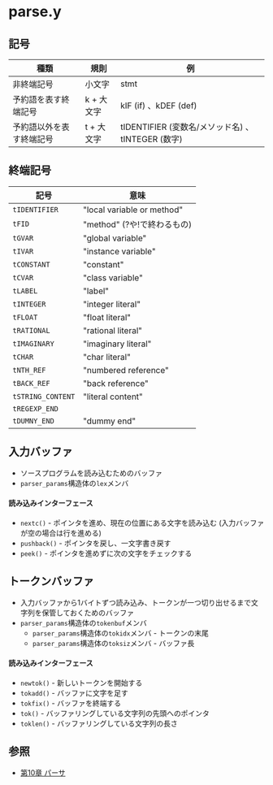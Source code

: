 # parse.y
## 記号

| 種類                     | 規則       | 例                                                |
| -                        | -          | -                                                 |
| 非終端記号               | 小文字     | stmt                                              |
| 予約語を表す終端記号     | k + 大文字 | kIF (if) 、kDEF (def)                             |
| 予約語以外を表す終端記号 | t + 大文字 | tIDENTIFIER (変数名/メソッド名) 、tINTEGER (数字) |

## 終端記号

| 記号             | 意味                        |
| -                | -                           |
| `tIDENTIFIER`    | "local variable or method"  |
| `tFID`           | "method" (?や!で終わるもの) |
| `tGVAR`          | "global variable"           |
| `tIVAR`          | "instance variable"         |
| `tCONSTANT`      | "constant"                  |
| `tCVAR`          | "class variable"            |
| `tLABEL`         | "label"                     |
| `tINTEGER`       | "integer literal"           |
| `tFLOAT`         | "float literal"             |
| `tRATIONAL`      | "rational literal"          |
| `tIMAGINARY`     | "imaginary literal"         |
| `tCHAR`          | "char literal"              |
| `tNTH_REF`       | "numbered reference"        |
| `tBACK_REF`      | "back reference"            |
| `tSTRING_CONTENT`|  "literal content"          |
| `tREGEXP_END`    |                             |
| `tDUMNY_END`     | "dummy end"                 |


## 入力バッファ
- ソースプログラムを読み込むためのバッファ
- `parser_params`構造体の`lex`メンバ

#### 読み込みインターフェース
- `nextc()`    - ポインタを進め、現在の位置にある文字を読み込む (入力バッファが空の場合は行を進める)
- `pushback()` - ポインタを戻し、一文字書き戻す
- `peek()`     - ポインタを進めずに次の文字をチェックする

## トークンバッファ
- 入力バッファから1バイトずつ読み込み、トークンが一つ切り出せるまで文字列を保管しておくためのバッファ
- `parser_params`構造体の`tokenbuf`メンバ
  - `parser_params`構造体の`tokidx`メンバ - トークンの末尾
  - `parser_params`構造体の`toksiz`メンバ - バッファ長

#### 読み込みインターフェース
- `newtok()` - 新しいトークンを開始する
- `tokadd()` - バッファに文字を足す
- `tokfix()` - バッファを終端する
- `tok()`    - バッファリングしている文字列の先頭へのポインタ
- `toklen()` - バッファリングしている文字列の長さ

## 参照
- [第10章 パーサ](https://i.loveruby.net/ja/rhg/book/parser.html)
